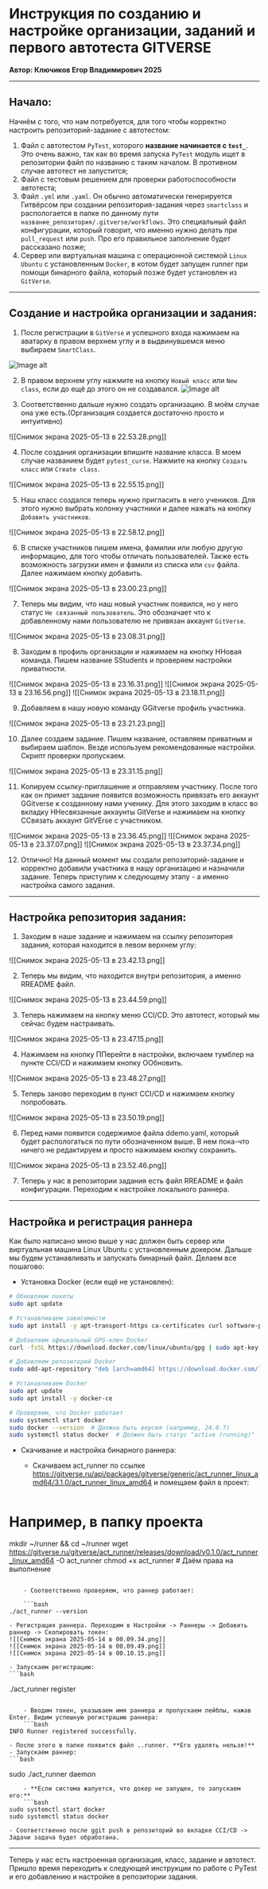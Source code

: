 # Инструкция по созданию и настройке организации, заданий и первого автотеста GITVERSE

**Автор: Ключиков Егор Владимирович 2025**

---

## Начало:

Начнём с того, что нам потребуется, для того чтобы корректно настроить репозиторий-задание с автотестом:

1) Файл с автотестом `PyTest`, которого **название начинается с `test_`**. Это очень важно, так как во время запуска `PyTest` модуль ищет в репозитории файл по названию с таким началом. В противном случае автотест не запустится;
2) Файл с тестовым решением для проверки работоспособности автотеста;
3) Файл `.yml` или `.yaml`. Он обычно автоматически генерируется Гитвёрсом при создании репозитория-задания через `smartclass` и распологается в папке по данному пути `название_репозитория/.gitverse/workflows`. Это специальный файл конфигурации, который говорит, что именно нужно делать при `pull_request` или `push`. Про его правильное заполнение будет рассказано позже;
4) Сервер или виртуальная машина с операционной системой `Linux Ubuntu` с установленным `Docker`, в котом будет запущен runner при помощи бинарного файла, который позже будет установлен из `GitVerse`. 

---

## Создание и настройка организации и задания:

1) После регистрации в `GitVerse` и успешного входа нажимаем на аватарку в правом верхнем углу и в выдвинувшемся меню выбираем `SmartClass`. 

![Image alt](https://github.com/KlyuchCode/PyTest_GitVerse_instruction/raw/master/images/1.png)

2) В правом верхнем углу нажмите на кнопку `Новый класс` или `New class`, если до ещё до этого он не создавался.
![Image alt](https://github.com/{username}/{repository}/raw/{branch}/{path}/image.png)

3) Соответственно дальше нужно создать организацию. В моём случае она уже есть.(Организация создается достаточно просто и интуитивно)

![[Снимок экрана 2025-05-13 в 22.53.28.png]]

4) После создания организации впишите название класса. В моем случае названием будет `pytest_curse`. Нажмите на кнопку `Создать класс` или `Create class`.

![[Снимок экрана 2025-05-13 в 22.55.15.png]]

5) Наш класс создался теперь нужно пригласить в него учеников. Для этого нужно выбрать колонку участники и далее нажать на кнопку `Добавить участников`. 

![[Снимок экрана 2025-05-13 в 22.58.12.png]]

6) В списке участников пишем имена, фамилии или любую другую информацию, для того чтобы отличать пользователей. Также есть возможность загрузки имен и фамили из списка или `csv` файла. Далее нажимаем кнопку добавить.

![[Снимок экрана 2025-05-13 в 23.00.23.png]]

7) Теперь мы видим, что наш новый участник появился, но у него статус `Не связанный пользователь`. Это обозначает что к добавленному нами пользователю не привязан аккаунт `GitVerse`. 

![[Снимок экрана 2025-05-13 в 23.08.31.png]]

8) Заходим в профиль организации и нажимаем на кнопку ННовая команда. Пишем название SStudents и проверяем настройки приватности.

![[Снимок экрана 2025-05-13 в 23.16.31.png]]
![[Снимок экрана 2025-05-13 в 23.16.56.png]]
![[Снимок экрана 2025-05-13 в 23.18.11.png]]

9) Добавляем в нашу новую команду GGitverse профиль участника.

![[Снимок экрана 2025-05-13 в 23.21.23.png]]

10) Далее создаем задание. Пишем название, оставляем приватным и выбираем шаблон. Везде используем рекомендованные настройки. Скрипт проверки пропускаем.

![[Снимок экрана 2025-05-13 в 23.31.15.png]]

11) Копируем ссылку-приглашение и отправляем участнику. После того как он примет задание появится возможность привязать его аккаунт GGitverse к созданному нами ученику. Для этого заходим в класс во вкладку ННесвязанные аккаунты GitVerse и нажимаем на кнопку CCвязать аккаунт GitVErse с участником.

![[Снимок экрана 2025-05-13 в 23.36.45.png]]
![[Снимок экрана 2025-05-13 в 23.37.07.png]]
![[Снимок экрана 2025-05-13 в 23.37.34.png]]

12) Отлично! На данный момент мы создали репозиторий-задание и корректно добавили участника в нашу организацию и назначили задание. Теперь приступим к следующему этапу - а именно настройка самого задания.

---

## Настройка репозитория задания:

1) Заходим в наше задание и нажимаем на ссылку репозитория задания, которая находится в левом верхнем углу:

![[Снимок экрана 2025-05-13 в 23.42.13.png]]

2) Теперь мы видим, что находится внутри репозитория, а именно RREADME файл. 

![[Снимок экрана 2025-05-13 в 23.44.59.png]]

3) Теперь нажимаем на кнопку меню CCI/CD. Это автотест, который мы сейчас будем настраивать.

![[Снимок экрана 2025-05-13 в 23.47.15.png]]

4) Нажимаем на кнопку ППерейти в настройки, включаем тумблер на пункте CCI/CD и нажимаем кнопку ООбновить.

![[Снимок экрана 2025-05-13 в 23.48.27.png]]

5) Теперь заново переходим в пункт CCI/CD и нажимаем кнопку попробовать. 

![[Снимок экрана 2025-05-13 в 23.50.19.png]]

6) Перед нами появится содержимое файла ddemo.yaml, который будет распологаться по пути обозначенном выше. В нем пока-что ничего не редактируем и просто нажимаем кнопку сохранить.

![[Снимок экрана 2025-05-13 в 23.52.46.png]]

7) Теперь у нас в репозитории задания есть файл RREADME  и файл конфигурации. Переходим к настройке локального раннера.

---

## Настройка и регистрация раннера

Как было написано мною выше у нас должен быть сервер или виртуальная машина Linux Ubuntu c установленным докером. Дальше мы будем устанавливать и запускать бинарный файл. Делаем все пошагово:

- Установка Docker (если ещё не установлен):
```bash
# Обновляем пакеты
sudo apt update

# Устанавливаем зависимости
sudo apt install -y apt-transport-https ca-certificates curl software-properties-common

# Добавляем официальный GPG-ключ Docker
curl -fsSL https://download.docker.com/linux/ubuntu/gpg | sudo apt-key add -

# Добавляем репозиторий Docker
sudo add-apt-repository "deb [arch=amd64] https://download.docker.com/linux/ubuntu $(lsb_release -cs) stable"

# Устанавливаем Docker
sudo apt update
sudo apt install -y docker-ce

# Проверяем, что Docker работает
sudo systemctl start docker
sudo docker --version  # Должна быть версия (например, 24.0.7)
sudo systemctl status docker  # Должен быть статус "active (running)"
```

- Скачивание и настройка бинарного раннера:
	-  Скачиваем act_runner по ссылке https://gitverse.ru/api/packages/gitverse/generic/act_runner_linux_amd64/3.1.0/act_runner_linux_amd64 и помещаем файл в проект:

		```bash
# Например, в папку проекта
mkdir ~/runner && cd ~/runner
wget https://gitverse.ru/gitverse/act_runner/releases/download/v0.1.0/act_runner_linux_amd64 -O act_runner
chmod +x act_runner  # Даём права на выполнение
```
	
	- Соответственно проверяем, что раннер работает:

	```bash
./act_runner --version
```
	
	- Регистрация раннера. Переходим в Настройки -> Раннеры -> Добавить раннер -> Скопировать токен:
	![[Снимок экрана 2025-05-14 в 00.09.34.png]]
	![[Снимок экрана 2025-05-14 в 00.09.49.png]]
	![[Снимок экрана 2025-05-14 в 00.10.15.png]]
	
	- Запускаем регистрацию:
	```bash
./act_runner register
```

	- Вводим токен, указываем имя раннера и пропускаем лейблы, нажав Enter. Видим успешную регистрацию раннера:
	```bash
INFO Runner registered successfully.
```

	- После этого в папке появится файл ..runner. **Его удалять нельзя!**
	- Запускаем раннер:
	```bash
sudo ./act_runner daemon
```
	- **Если система жалуется, что докер не запущен, то запускаем его:**
	```bash
sudo systemctl start docker
sudo systemctl status docker
```

	- Соответственно после ggit push в репозиторий во вкладке CCI/CD -> Задачи задача будет обработана.

---

Теперь у нас есть настроенная организация, класс, задание и автотест. Пришло время переходить к следующей инструкции по работе с PyTest и его добавлению и настройке в репозитории задания.
